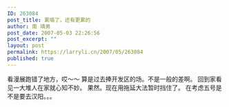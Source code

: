 ```yaml
---
ID: 263084
post_title: 累塌了，还有更累的
author: 南 靖男
post_date: 2007-05-03 22:26:56
post_excerpt: ""
layout: post
permalink: https://larryli.cn/2007/05/263084
published: true
---
```

看漫展跑错了地方，哎～～
算是过去捧开发区的场。不是一般的差啊。
回到家看见一大堆人在家就心知不妙。
果然。现在用拖延大法暂时挡住了。
在考虑五号是不是要去汉阳。。。